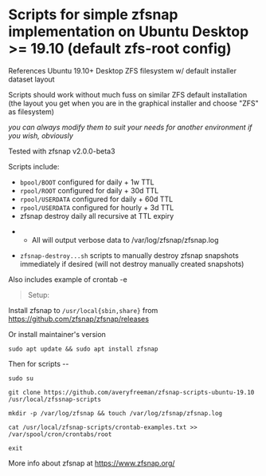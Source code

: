 # Scripts for simple zfsnap implementation on Ubuntu Desktop >= 19.10 (default zfs-root config) 

References Ubuntu 19.10+ Desktop ZFS filesystem w/ default installer dataset layout 

Scripts should work without much fuss on similar ZFS default installation (the layout you get when you are in the graphical installer and choose "ZFS" as filesystem)

*you can always modify them to suit your needs for another environment if you wish, obviously*

Tested with zfsnap v2.0.0-beta3

Scripts include:

* `bpool/BOOT` configured for daily + 1w TTL
* `rpool/ROOT` configured for daily + 30d TTL
* `rpool/USERDATA` configured for daily + 60d TTL
* `rpool/USERDATA` configured for hourly + 3d TTL
 * zfsnap destroy daily all recursive at TTL expiry
- * All will output verbose data to /var/log/zfsnap/zfsnap.log

* `zfsnap-destroy...sh` scripts to manually destroy zfsnap snapshots immediately if desired (will not destroy manually created snapshots)

Also includes example of crontab -e

>Setup: 

Install zfsnap to `/usr/local{sbin,share}` from https://github.com/zfsnap/zfsnap/releases

Or install maintainer's version

````
sudo apt update && sudo apt install zfsnap
````

Then for scripts --

````
sudo su

git clone https://github.com/averyfreeman/zfsnap-scripts-ubuntu-19.10 /usr/local/zfssnap-scripts

mkdir -p /var/log/zfsnap && touch /var/log/zfsnap/zfsnap.log

cat /usr/local/zfsnap-scripts/crontab-examples.txt >> /var/spool/cron/crontabs/root

exit

````

More info about zfsnap at https://www.zfsnap.org/


